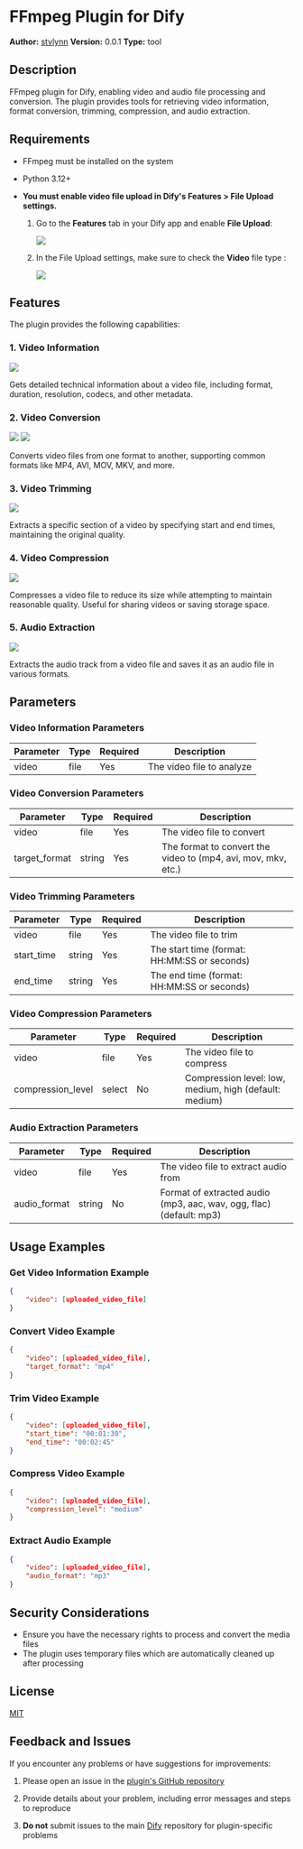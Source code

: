 # FFmpeg Plugin for Dify

**Author:** [stvlynn](https://github.com/stvlynn)
**Version:** 0.0.1
**Type:** tool

## Description

FFmpeg plugin for Dify, enabling video and audio file processing and conversion. The plugin provides tools for retrieving video information, format conversion, trimming, compression, and audio extraction.

## Requirements

- FFmpeg must be installed on the system
- Python 3.12+
- **You must enable video file upload in Dify's Features > File Upload settings.**

  1. Go to the **Features** tab in your Dify app and enable **File Upload**:

     ![](./_assets/upload1.png)

  2. In the File Upload settings, make sure to check the **Video** file type :

     ![](./_assets/upload2.png)


## Features

The plugin provides the following capabilities:

### 1. Video Information

![](./_assets/video_info.png)

Gets detailed technical information about a video file, including format, duration, resolution, codecs, and other metadata.

### 2. Video Conversion

![](./_assets/convert1.png)
![](./_assets/convert2.png)

Converts video files from one format to another, supporting common formats like MP4, AVI, MOV, MKV, and more.

### 3. Video Trimming

![](./_assets/video_trimming.png)

Extracts a specific section of a video by specifying start and end times, maintaining the original quality.

### 4. Video Compression

![](./_assets/compress_video.png)

Compresses a video file to reduce its size while attempting to maintain reasonable quality. Useful for sharing videos or saving storage space.

### 5. Audio Extraction

![](./_assets/audio.png)

Extracts the audio track from a video file and saves it as an audio file in various formats.


## Parameters

### Video Information Parameters

| Parameter | Type | Required | Description |
|-----------|------|----------|-------------|
| video | file | Yes | The video file to analyze |

### Video Conversion Parameters

| Parameter | Type | Required | Description |
|-----------|------|----------|-------------|
| video | file | Yes | The video file to convert |
| target_format | string | Yes | The format to convert the video to (mp4, avi, mov, mkv, etc.) |

### Video Trimming Parameters

| Parameter | Type | Required | Description |
|-----------|------|----------|-------------|
| video | file | Yes | The video file to trim |
| start_time | string | Yes | The start time (format: HH:MM:SS or seconds) |
| end_time | string | Yes | The end time (format: HH:MM:SS or seconds) |

### Video Compression Parameters

| Parameter | Type | Required | Description |
|-----------|------|----------|-------------|
| video | file | Yes | The video file to compress |
| compression_level | select | No | Compression level: low, medium, high (default: medium) |

### Audio Extraction Parameters

| Parameter | Type | Required | Description |
|-----------|------|----------|-------------|
| video | file | Yes | The video file to extract audio from |
| audio_format | string | No | Format of extracted audio (mp3, aac, wav, ogg, flac) (default: mp3) |

## Usage Examples

### Get Video Information Example

```json
{
    "video": [uploaded_video_file]
}
```

### Convert Video Example

```json
{
    "video": [uploaded_video_file],
    "target_format": "mp4"
}
```

### Trim Video Example

```json
{
    "video": [uploaded_video_file],
    "start_time": "00:01:30",
    "end_time": "00:02:45"
}
```

### Compress Video Example

```json
{
    "video": [uploaded_video_file],
    "compression_level": "medium"
}
```

### Extract Audio Example

```json
{
    "video": [uploaded_video_file],
    "audio_format": "mp3"
}
```

## Security Considerations

- Ensure you have the necessary rights to process and convert the media files
- The plugin uses temporary files which are automatically cleaned up after processing

## License

[MIT](./LICENSE)

## Feedback and Issues

If you encounter any problems or have suggestions for improvements:

1. Please open an issue in the [plugin's GitHub repository](https://github.com/stvlynn/ffmpeg-Dify-Plugin/issues)

2. Provide details about your problem, including error messages and steps to reproduce

3. **Do not** submit issues to the main [Dify](https://github.com/langgenius/dify) repository for plugin-specific problems



